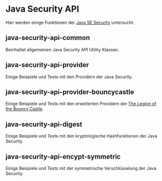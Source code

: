 # Java Security API
Hier werden einige Funktionen der [Java SE Security](http://docs.oracle.com/javase/7/docs/technotes/guides/security/overview/jsoverview.html)
untersucht.

## java-security-api-common
Beinhaltet allgemeinen Java Security API Utility Klassen.

## java-security-api-provider
Einige Beispiele und Tests mit den Providern der Java Security.

## java-security-api-provider-bouncycastle
Einige Beispiele und Tests mit den erweiterten Providern der 
[The Legion of the Bouncy Castle](https://www.bouncycastle.org/java.html).

## java-security-api-digest
Einige Beispiele und Tests mit den kryptologische Hashfunktionen der Java Security.

## java-security-api-encypt-symmetric
Einige Beispiele und Tests mit der symmetrische Verschlüsselung der Java Security.
